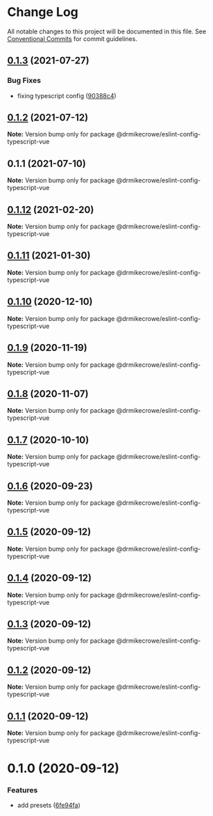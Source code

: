 # Change Log

All notable changes to this project will be documented in this file.
See [Conventional Commits](https://conventionalcommits.org) for commit guidelines.

## [0.1.3](https://github.com/drmikecrowe/configs/compare/@drmikecrowe/eslint-config-typescript-vue@0.1.2...@drmikecrowe/eslint-config-typescript-vue@0.1.3) (2021-07-27)

### Bug Fixes

- fixing typescript config ([90388c4](https://github.com/drmikecrowe/configs/commit/90388c4a744ba11070f668e752123d549994c4fb))

## [0.1.2](https://github.com/drmikecrowe/configs/compare/@drmikecrowe/eslint-config-typescript-vue@0.1.1...@drmikecrowe/eslint-config-typescript-vue@0.1.2) (2021-07-12)

**Note:** Version bump only for package @drmikecrowe/eslint-config-typescript-vue

## 0.1.1 (2021-07-10)

**Note:** Version bump only for package @drmikecrowe/eslint-config-typescript-vue

## [0.1.12](https://github.com/drmikecrowe/configs/compare/@drmikecrowe/eslint-config-typescript-vue@0.1.11...@drmikecrowe/eslint-config-typescript-vue@0.1.12) (2021-02-20)

**Note:** Version bump only for package @drmikecrowe/eslint-config-typescript-vue

## [0.1.11](https://github.com/drmikecrowe/configs/compare/@drmikecrowe/eslint-config-typescript-vue@0.1.10...@drmikecrowe/eslint-config-typescript-vue@0.1.11) (2021-01-30)

**Note:** Version bump only for package @drmikecrowe/eslint-config-typescript-vue

## [0.1.10](https://github.com/drmikecrowe/configs/compare/@drmikecrowe/eslint-config-typescript-vue@0.1.9...@drmikecrowe/eslint-config-typescript-vue@0.1.10) (2020-12-10)

**Note:** Version bump only for package @drmikecrowe/eslint-config-typescript-vue

## [0.1.9](https://github.com/drmikecrowe/configs/compare/@drmikecrowe/eslint-config-typescript-vue@0.1.8...@drmikecrowe/eslint-config-typescript-vue@0.1.9) (2020-11-19)

**Note:** Version bump only for package @drmikecrowe/eslint-config-typescript-vue

## [0.1.8](https://github.com/drmikecrowe/configs/compare/@drmikecrowe/eslint-config-typescript-vue@0.1.7...@drmikecrowe/eslint-config-typescript-vue@0.1.8) (2020-11-07)

**Note:** Version bump only for package @drmikecrowe/eslint-config-typescript-vue

## [0.1.7](https://github.com/drmikecrowe/configs/compare/@drmikecrowe/eslint-config-typescript-vue@0.1.6...@drmikecrowe/eslint-config-typescript-vue@0.1.7) (2020-10-10)

**Note:** Version bump only for package @drmikecrowe/eslint-config-typescript-vue

## [0.1.6](https://github.com/drmikecrowe/configs/compare/@drmikecrowe/eslint-config-typescript-vue@0.1.5...@drmikecrowe/eslint-config-typescript-vue@0.1.6) (2020-09-23)

**Note:** Version bump only for package @drmikecrowe/eslint-config-typescript-vue

## [0.1.5](https://github.com/drmikecrowe/configs/compare/@drmikecrowe/eslint-config-typescript-vue@0.1.4...@drmikecrowe/eslint-config-typescript-vue@0.1.5) (2020-09-12)

**Note:** Version bump only for package @drmikecrowe/eslint-config-typescript-vue

## [0.1.4](https://github.com/drmikecrowe/configs/compare/@drmikecrowe/eslint-config-typescript-vue@0.1.3...@drmikecrowe/eslint-config-typescript-vue@0.1.4) (2020-09-12)

**Note:** Version bump only for package @drmikecrowe/eslint-config-typescript-vue

## [0.1.3](https://github.com/drmikecrowe/configs/compare/@drmikecrowe/eslint-config-typescript-vue@0.1.2...@drmikecrowe/eslint-config-typescript-vue@0.1.3) (2020-09-12)

**Note:** Version bump only for package @drmikecrowe/eslint-config-typescript-vue

## [0.1.2](https://github.com/drmikecrowe/configs/compare/@drmikecrowe/eslint-config-typescript-vue@0.1.1...@drmikecrowe/eslint-config-typescript-vue@0.1.2) (2020-09-12)

**Note:** Version bump only for package @drmikecrowe/eslint-config-typescript-vue

## [0.1.1](https://github.com/drmikecrowe/configs/compare/@drmikecrowe/eslint-config-typescript-vue@0.1.0...@drmikecrowe/eslint-config-typescript-vue@0.1.1) (2020-09-12)

**Note:** Version bump only for package @drmikecrowe/eslint-config-typescript-vue

# 0.1.0 (2020-09-12)

### Features

- add presets ([6fe94fa](https://github.com/drmikecrowe/configs/commit/6fe94fae4ed9d80b18833c9e5a3f51f710ebda43))
